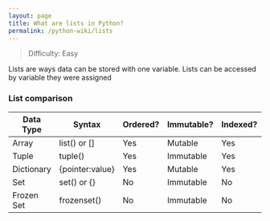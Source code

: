 ```yaml
---
layout: page
title: What are lists in Python?
permalink: /python-wiki/lists
---
```

> Difficulty: Easy


Lists are ways data can be stored with one variable. Lists can be accessed by variable they were assigned

### List comparison

| Data Type | Syntax | Ordered? | Immutable? | Indexed? | Same Type? | Duplicates? |
| --- | --- | --- | --- | --- | --- | --- |
| Array | list() or [] | Yes | Mutable | Yes | No | Yes |
| Tuple | tuple() | Yes | Immutable | Yes | Yes | Yes |
| Dictionary | {pointer:value} | Yes | Mutable | Yes | No | No |
| Set | set() or {} | No | Immutable | No | No | No |
| Frozen Set | frozenset() | No | Immutable | No | No | No |
